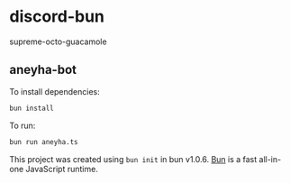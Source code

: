 # discord-bun
supreme-octo-guacamole

## aneyha-bot

To install dependencies:

```bash
bun install
```

To run:

```bash
bun run aneyha.ts
```

This project was created using `bun init` in bun v1.0.6. [Bun](https://bun.sh) is a fast all-in-one JavaScript runtime.
